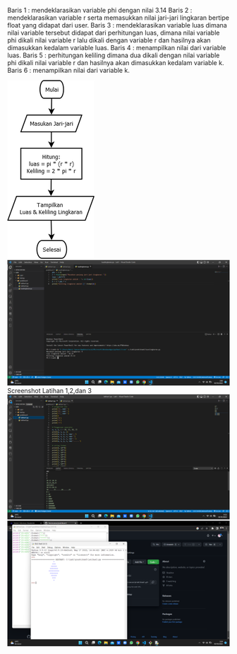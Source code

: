Baris 1 : mendeklarasikan variable phi dengan nilai 3.14
Baris 2 : mendeklarasikan variable r serta memasukkan nilai jari-jari lingkaran bertipe float yang didapat dari user.
Baris 3 : mendeklarasikan variable luas dimana nilai variable tersebut didapat dari perhitungan luas, dimana nilai variable phi dikali nilai variable r lalu dikali dengan variable r dan hasilnya akan dimasukkan kedalam variable luas.
Baris 4 : menampilkan nilai dari variable luas.
Baris 5 : perhitungan keliling dimana dua dikali dengan nilai variable phi dikali nilai variable r dan hasilnya akan dimasukkan kedalam variable k.
Baris 6 : menampilkan nilai dari variable k.



![gambar1.png](Screenshot/1.png)
![gambar2.png](Screenshot/2.png)
Screenshot Latihan 1,2,dan 3
![gambar3.png](Screenshot/lat1.png)
![gambar4.png](Screenshot/3.png)
